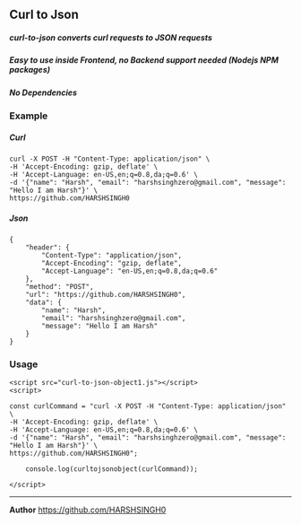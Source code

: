 ## Curl to Json

##### **curl-to-json** converts **curl** requests to **JSON** requests
##### **Easy to use inside Frontend, no Backend support needed (Nodejs NPM packages)**
##### **No Dependencies**

### Example

##### Curl

    curl -X POST -H "Content-Type: application/json" \
    -H 'Accept-Encoding: gzip, deflate' \
    -H 'Accept-Language: en-US,en;q=0.8,da;q=0.6' \
    -d '{"name": "Harsh", "email": "harshsinghzero@gmail.com", "message": "Hello I am Harsh"}' \
    https://github.com/HARSHSINGH0

##### Json

    {
        "header": {
            "Content-Type": "application/json",
            "Accept-Encoding": "gzip, deflate",
            "Accept-Language": "en-US,en;q=0.8,da;q=0.6"
        },
        "method": "POST",
        "url": "https://github.com/HARSHSINGH0",
        "data": {
            "name": "Harsh",
            "email": "harshsinghzero@gmail.com",
            "message": "Hello I am Harsh"
        }
    }

### Usage

    <script src="curl-to-json-object1.js"></script>
    <script>
    
    const curlCommand = "curl -X POST -H "Content-Type: application/json" \
    -H 'Accept-Encoding: gzip, deflate' \
    -H 'Accept-Language: en-US,en;q=0.8,da;q=0.6' \
    -d '{"name": "Harsh", "email": "harshsinghzero@gmail.com", "message": "Hello I am Harsh"}' \
    https://github.com/HARSHSINGH0";
    
		console.log(curltojsonobject(curlCommand));
    
    </script>

<hr>

**Author**
https://github.com/HARSHSINGH0
